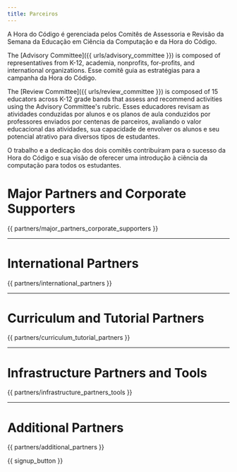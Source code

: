 ```yaml
---
title: Parceiros
---
```


A Hora do Código é gerenciada pelos Comitês de Assessoria e Revisão da Semana da Educação em Ciência da Computação e da Hora do Código.

The [Advisory Committee]({{ urls/advisory_committee }}) is composed of representatives from K-12, academia, nonprofits, for-profits, and international organizations. Esse comitê guia as estratégias para a campanha da Hora do Código.

The [Review Committee]({{ urls/review_committee }}) is composed of 15 educators across K-12 grade bands that assess and recommend activities using the Advisory Committee's rubric. Esses educadores revisam as atividades conduzidas por alunos e os planos de aula conduzidos por professores enviados por centenas de parceiros, avaliando o valor educacional das atividades, sua capacidade de envolver os alunos e seu potencial atrativo para diversos tipos de estudantes.

O trabalho e a dedicação dos dois comitês contribuíram para o sucesso da Hora do Código e sua visão de oferecer uma introdução à ciência da computação para todos os estudantes.

# Major Partners and Corporate Supporters

{{ partners/major_partners_corporate_supporters }}

* * *

# International Partners

{{ partners/international_partners }}

* * *

# Curriculum and Tutorial Partners

{{ partners/curriculum_tutorial_partners }}

* * *

# Infrastructure Partners and Tools

{{ partners/infrastructure_partners_tools }}

* * *

# Additional Partners

{{ partners/additional_partners }}

{{ signup_button }}